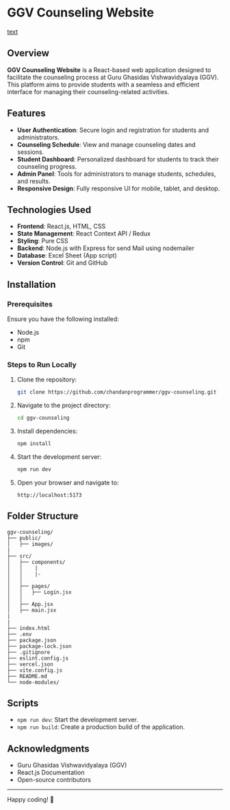 # GGV Counseling Website

[text](https://sheetdb.io/app/apis)

## Overview
**GGV Counseling Website** is a React-based web application designed to facilitate the counseling process at Guru Ghasidas Vishwavidyalaya (GGV). This platform aims to provide students with a seamless and efficient interface for managing their counseling-related activities.

## Features
- **User Authentication**: Secure login and registration for students and administrators.
- **Counseling Schedule**: View and manage counseling dates and sessions.
- **Student Dashboard**: Personalized dashboard for students to track their counseling progress.
- **Admin Panel**: Tools for administrators to manage students, schedules, and results.
- **Responsive Design**: Fully responsive UI for mobile, tablet, and desktop.

## Technologies Used
- **Frontend**: React.js, HTML, CSS
- **State Management**: React Context API / Redux 
- **Styling**: Pure CSS
- **Backend**: Node.js with Express for send Mail using nodemailer
- **Database**: Excel Sheet (App script)
- **Version Control**: Git and GitHub

## Installation

### Prerequisites
Ensure you have the following installed:
- Node.js
- npm
- Git

### Steps to Run Locally
1. Clone the repository:
   ```bash
   git clone https://github.com/chandanprogrammer/ggv-counseling.git
   ```
2. Navigate to the project directory:
   ```bash
   cd ggv-counseling
   ```
3. Install dependencies:
   ```bash
   npm install
   ```
4. Start the development server:
   ```bash
   npm run dev
   ```
5. Open your browser and navigate to:
   ```
   http://localhost:5173
   ```

## Folder Structure
```plaintext
ggv-counseling/
├── public/
│   ├── images/
|
├── src/
│   ├── components/
│   │    |
│   │    |-
│   │  
│   ├── pages/
│   │   ├── Login.jsx
│   │  
│   ├── App.jsx
│   ├── main.jsx
|
|
├── index.html
├── .env
├── package.json
├── package-lock.json
├── .gitignore
├── eslint.config.js
├── vercel.json
├── vite.config.js
├── README.md
└── node-modules/
```

## Scripts
- `npm run dev`: Start the development server.
- `npm run build`: Create a production build of the application.

## Acknowledgments
- Guru Ghasidas Vishwavidyalaya (GGV)
- React.js Documentation
- Open-source contributors

---

Happy coding! 🚀

